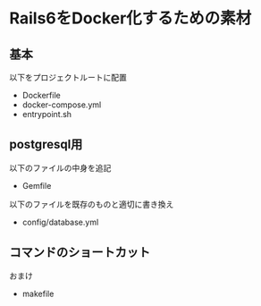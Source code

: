 # Rails6をDocker化するための素材
## 基本
以下をプロジェクトルートに配置
- Dockerfile
- docker-compose.yml
- entrypoint.sh

## postgresql用
以下のファイルの中身を追記
- Gemfile


以下のファイルを既存のものと適切に書き換え
- config/database.yml
  
## コマンドのショートカット
おまけ
- makefile
